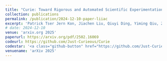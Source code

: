 ```yaml
---
title: "Curie: Toward Rigorous and Automated Scientific Experimentation with AI Agents"
collection: publications
permalink: /publication/2024-12-10-paper-liiac
excerpt: 'Patrick Tser Jern Kon, Jiachen Liu, Qiuyi Ding, Yiming Qiu, Zhenning Yang, <u><b>Yibo Huang</b></u>, Jayanth Srinivasa, Myungjin Lee, Mosharaf Chowdhury, Ang Chen'
# date: 2024-12-10
venue: 'arxiv.org 2025'
paperurl: https://arxiv.org/pdf/2502.16069
codeurl: https://github.com/Just-Curieous/Curie
codestar: '<a class="github-button" href="https://github.com/Just-Curieous/Curie" data-color-scheme="no-preference: light; light: light; dark: dark;" data-icon="octicon-star" data-show-count="true" aria-label="Star Just-Curieous/Curie on GitHub">Star</a>'
venuename: 'arXiv 2025'
---
```

